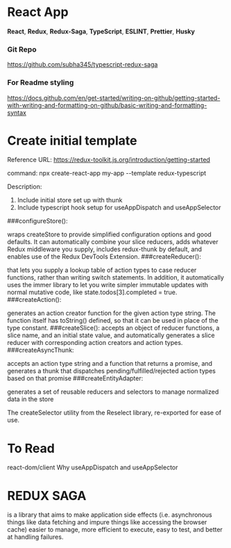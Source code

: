 # React App
 __React__,
 __Redux__,
 __Redux-Saga__,
 __TypeScript__,
 __ESLINT__,
 __Prettier__,
 __Husky__
 
### Git Repo
https://github.com/subha345/typescript-redux-saga

### For Readme styling
https://docs.github.com/en/get-started/writing-on-github/getting-started-with-writing-and-formatting-on-github/basic-writing-and-formatting-syntax

# Create initial template
Reference URL: 
https://redux-toolkit.js.org/introduction/getting-started

command: 
npx create-react-app my-app --template redux-typescript

Description: 
1. Include initial store set up with thunk
2. Include typescript hook setup for useAppDispatch and useAppSelector

###configureStore(): 

wraps createStore to provide simplified configuration options and good defaults. It can automatically combine your slice reducers, adds whatever Redux middleware you supply, includes redux-thunk by default, and enables use of the Redux DevTools Extension.
###createReducer():

that lets you supply a lookup table of action types to case reducer functions, rather than writing switch statements. In addition, it automatically uses the immer library to let you write simpler immutable updates with normal mutative code, like state.todos[3].completed = true.
###createAction():

generates an action creator function for the given action type string. The function itself has toString() defined, so that it can be used in place of the type constant.
###createSlice(): accepts an object of reducer functions, a slice name, and an initial state value, and automatically generates a slice reducer with corresponding action creators and action types.
###createAsyncThunk:

accepts an action type string and a function that returns a promise, and generates a thunk that dispatches pending/fulfilled/rejected action types based on that promise
###createEntityAdapter:

generates a set of reusable reducers and selectors to manage normalized data in the store

The createSelector utility from the Reselect library, re-exported for ease of use.

# To Read
react-dom/client
Why useAppDispatch and useAppSelector

# REDUX SAGA

is a library that aims to make application side effects (i.e. asynchronous things like data fetching and impure things like accessing the browser cache) easier to manage, more efficient to execute, easy to test, and better at handling failures.
